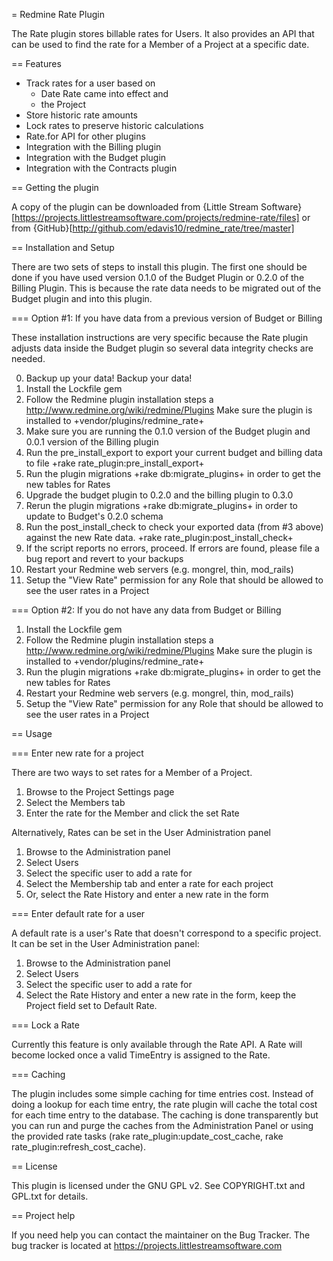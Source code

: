 = Redmine Rate Plugin

The Rate plugin stores billable rates for Users.  It also provides an API that can be used to find the rate for a Member of a Project at a specific date.

== Features

* Track rates for a user based on
  * Date Rate came into effect and
  * the Project
* Store historic rate amounts
* Lock rates to preserve historic calculations
* Rate.for API for other plugins
* Integration with the Billing plugin
* Integration with the Budget plugin
* Integration with the Contracts plugin

== Getting the plugin

A copy of the plugin can be downloaded from {Little Stream Software}[https://projects.littlestreamsoftware.com/projects/redmine-rate/files] or from {GitHub}[http://github.com/edavis10/redmine_rate/tree/master]


== Installation and Setup

There are two sets of steps to install this plugin.  The first one should be done if you have used version 0.1.0 of the Budget Plugin or 0.2.0 of the Billing Plugin.  This is because the rate data needs to be migrated out of the Budget plugin and into this plugin.

=== Option #1: If you have data from a previous version of Budget or Billing

These installation instructions are very specific because the Rate plugin adjusts data inside the Budget plugin so several data integrity checks are needed.

0. Backup up your data! Backup your data!
1. Install the Lockfile gem
2. Follow the Redmine plugin installation steps a http://www.redmine.org/wiki/redmine/Plugins  Make sure the plugin is installed to +vendor/plugins/redmine_rate+
3. Make sure you are running the 0.1.0 version of the Budget plugin and 0.0.1 version of the Billing plugin
4. Run the pre_install_export to export your current budget and billing data to file +rake rate_plugin:pre_install_export+
5. Run the plugin migrations +rake db:migrate_plugins+ in order to get the new tables for Rates
6. Upgrade the budget plugin to 0.2.0 and the billing plugin to 0.3.0
7. Rerun the plugin migrations +rake db:migrate_plugins+ in order to update to Budget's 0.2.0 schema
8. Run the post_install_check to check your exported data (from #3 above) against the new Rate data. +rake rate_plugin:post_install_check+
9. If the script reports no errors, proceed.  If errors are found, please file a bug report and revert to your backups
10. Restart your Redmine web servers (e.g. mongrel, thin, mod_rails)
11. Setup the "View Rate" permission for any Role that should be allowed to see the user rates in a Project

=== Option #2: If you do not have any data from Budget or Billing

1. Install the Lockfile gem
2. Follow the Redmine plugin installation steps a http://www.redmine.org/wiki/redmine/Plugins  Make sure the plugin is installed to +vendor/plugins/redmine_rate+
3. Run the plugin migrations +rake db:migrate_plugins+ in order to get the new tables for Rates
4. Restart your Redmine web servers (e.g. mongrel, thin, mod_rails)
5. Setup the "View Rate" permission for any Role that should be allowed to see the user rates in a Project

== Usage

=== Enter new rate for a project

There are two ways to set rates for a Member of a Project.

1. Browse to the Project Settings page
2. Select the Members tab
3. Enter the rate for the Member and click the set Rate

Alternatively, Rates can be set in the User Administration panel

1. Browse to the Administration panel
2. Select Users
3. Select the specific user to add a rate for
4. Select the Membership tab and enter a rate for each project
4. Or, select the Rate History and enter a new rate in the form

=== Enter default rate for a user

A default rate is a user's Rate that doesn't correspond to a specific project.  It can be set in the User Administration panel:

1. Browse to the Administration panel
2. Select Users
3. Select the specific user to add a rate for
4. Select the Rate History and enter a new rate in the form, keep the Project field set to Default Rate.

=== Lock a Rate

Currently this feature is only available through the Rate API.  A Rate will become locked once a valid TimeEntry is assigned to the Rate.

=== Caching

The plugin includes some simple caching for time entries cost. Instead of doing a lookup for each time entry, the rate plugin will cache the total cost for each time entry to the database. The caching is done transparently but you can run and purge the caches from the Administration Panel or using the provided rate tasks (rake rate_plugin:update_cost_cache, rake rate_plugin:refresh_cost_cache).

== License

This plugin is licensed under the GNU GPL v2.  See COPYRIGHT.txt and GPL.txt for details.

== Project help

If you need help you can contact the maintainer on the Bug Tracker.  The bug tracker is located at  https://projects.littlestreamsoftware.com

